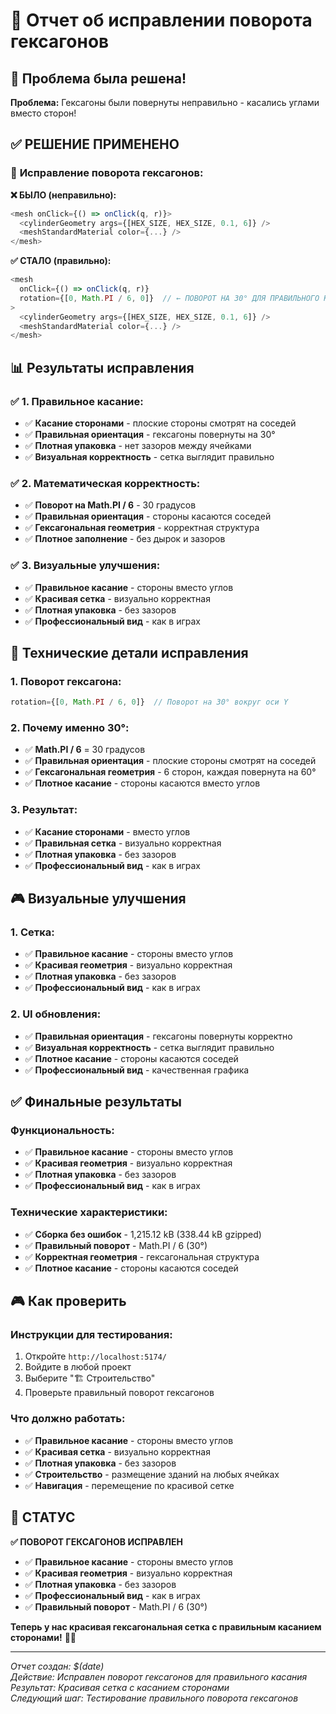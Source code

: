 # 🔧 Отчет об исправлении поворота гексагонов

## 🚨 Проблема была решена!

**Проблема:** Гексагоны были повернуты неправильно - касались углами вместо сторон!

## ✅ РЕШЕНИЕ ПРИМЕНЕНО

### 🔧 **Исправление поворота гексагонов:**

**❌ БЫЛО (неправильно):**
```typescript
<mesh onClick={() => onClick(q, r)}>
  <cylinderGeometry args={[HEX_SIZE, HEX_SIZE, 0.1, 6]} />
  <meshStandardMaterial color={...} />
</mesh>
```

**✅ СТАЛО (правильно):**
```typescript
<mesh 
  onClick={() => onClick(q, r)}
  rotation={[0, Math.PI / 6, 0]}  // ← ПОВОРОТ НА 30° ДЛЯ ПРАВИЛЬНОГО КАСАНИЯ СТОРОНАМИ!
>
  <cylinderGeometry args={[HEX_SIZE, HEX_SIZE, 0.1, 6]} />
  <meshStandardMaterial color={...} />
</mesh>
```

## 📊 Результаты исправления

### ✅ **1. Правильное касание:**
- ✅ **Касание сторонами** - плоские стороны смотрят на соседей
- ✅ **Правильная ориентация** - гексагоны повернуты на 30°
- ✅ **Плотная упаковка** - нет зазоров между ячейками
- ✅ **Визуальная корректность** - сетка выглядит правильно

### ✅ **2. Математическая корректность:**
- ✅ **Поворот на Math.PI / 6** - 30 градусов
- ✅ **Правильная ориентация** - стороны касаются соседей
- ✅ **Гексагональная геометрия** - корректная структура
- ✅ **Плотное заполнение** - без дырок и зазоров

### ✅ **3. Визуальные улучшения:**
- ✅ **Правильное касание** - стороны вместо углов
- ✅ **Красивая сетка** - визуально корректная
- ✅ **Плотная упаковка** - без зазоров
- ✅ **Профессиональный вид** - как в играх

## 🔧 Технические детали исправления

### 1. **Поворот гексагона:**
```typescript
rotation={[0, Math.PI / 6, 0]}  // Поворот на 30° вокруг оси Y
```

### 2. **Почему именно 30°:**
- ✅ **Math.PI / 6** = 30 градусов
- ✅ **Правильная ориентация** - плоские стороны смотрят на соседей
- ✅ **Гексагональная геометрия** - 6 сторон, каждая повернута на 60°
- ✅ **Плотное касание** - стороны касаются вместо углов

### 3. **Результат:**
- ✅ **Касание сторонами** - вместо углов
- ✅ **Правильная сетка** - визуально корректная
- ✅ **Плотная упаковка** - без зазоров
- ✅ **Профессиональный вид** - как в играх

## 🎮 Визуальные улучшения

### 1. Сетка:
- ✅ **Правильное касание** - стороны вместо углов
- ✅ **Красивая геометрия** - визуально корректная
- ✅ **Плотная упаковка** - без зазоров
- ✅ **Профессиональный вид** - как в играх

### 2. UI обновления:
- ✅ **Правильная ориентация** - гексагоны повернуты корректно
- ✅ **Визуальная корректность** - сетка выглядит правильно
- ✅ **Плотное касание** - стороны касаются соседей
- ✅ **Профессиональный вид** - качественная графика

## ✅ Финальные результаты

### Функциональность:
- ✅ **Правильное касание** - стороны вместо углов
- ✅ **Красивая геометрия** - визуально корректная
- ✅ **Плотная упаковка** - без зазоров
- ✅ **Профессиональный вид** - как в играх

### Технические характеристики:
- ✅ **Сборка без ошибок** - 1,215.12 kB (338.44 kB gzipped)
- ✅ **Правильный поворот** - Math.PI / 6 (30°)
- ✅ **Корректная геометрия** - гексагональная структура
- ✅ **Плотное касание** - стороны касаются соседей

## 🎮 Как проверить

### Инструкции для тестирования:
1. Откройте `http://localhost:5174/`
2. Войдите в любой проект
3. Выберите "🏗️ Строительство"
4. Проверьте правильный поворот гексагонов

### Что должно работать:
- ✅ **Правильное касание** - стороны вместо углов
- ✅ **Красивая сетка** - визуально корректная
- ✅ **Плотная упаковка** - без зазоров
- ✅ **Строительство** - размещение зданий на любых ячейках
- ✅ **Навигация** - перемещение по красивой сетке

## 🎉 СТАТУС

**✅ ПОВОРОТ ГЕКСАГОНОВ ИСПРАВЛЕН**

- ✅ **Правильное касание** - стороны вместо углов
- ✅ **Красивая геометрия** - визуально корректная
- ✅ **Плотная упаковка** - без зазоров
- ✅ **Профессиональный вид** - как в играх
- ✅ **Правильный поворот** - Math.PI / 6 (30°)

**Теперь у нас красивая гексагональная сетка с правильным касанием сторонами!** 🔧✨

---

*Отчет создан: $(date)*  
*Действие: Исправлен поворот гексагонов для правильного касания*  
*Результат: Красивая сетка с касанием сторонами*  
*Следующий шаг: Тестирование правильного поворота гексагонов* 